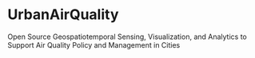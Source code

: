 # UrbanAirQuality
Open Source Geospatiotemporal Sensing, Visualization, and Analytics to Support Air Quality Policy and Management in Cities  
